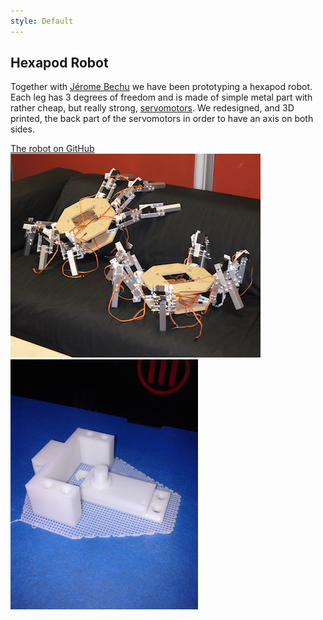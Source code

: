 ```yaml
---
style: Default
---
```


## Hexapod Robot

Together with [Jérome Bechu](http://jerome.bechu.org/) we have been prototyping a hexapod robot. Each leg has 3 degrees of freedom and is made of simple metal part with rather cheap, but really strong, [servomotors](http://www.hobbyking.com/hobbyking/store/__9617__Turnigy_Metal_Gear_Servo_60g_15_5kg_16sec.html). We redesigned, and 3D printed, the back part of the servomotors in order to have an axis on both sides.

<a class="btn btn-block btn-github btn-lg center" href="https://github.com/bechu/hexapod" target="_blank">
<i class="fa fa-github"></i> The robot on GitHub
</a>

<div class="grid">
  <div class="media-item media-item--width2"> <img src="img/hexapod.jpg"> </div>
  <div class="media-item"> <img src="img/modif_servo.jpg"> </div>
</div>

<script>
$(window).ready( function() {
  // init Isotope
  var $grid = $('.grid').isotope({
  layoutMode: 'packery',
  itemSelector: '.media-item',
  packery: {
  gutter: 5
  }
  });
});
</script>
